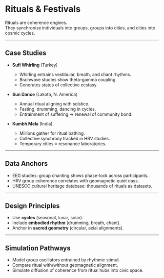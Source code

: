 # Rituals & Festivals

Rituals are coherence engines.  
They synchronize individuals into groups, groups into cities, and cities into cosmic cycles.  

---

## Case Studies

- **Sufi Whirling** (Turkey)  
  - Whirling entrains vestibular, breath, and chant rhythms.  
  - Brainwave studies show theta–gamma coupling.  
  - Generates states of collective ecstasy.  

- **Sun Dance** (Lakota, N. America)  
  - Annual ritual aligning with solstice.  
  - Fasting, drumming, dancing in cycles.  
  - Entrainment of suffering → renewal of community bond.  

- **Kumbh Mela** (India)  
  - Millions gather for ritual bathing.  
  - Collective synchrony tracked in HRV studies.  
  - Temporary cities = resonance laboratories.  

---

## Data Anchors

- EEG studies: group chanting shows phase-lock across participants.  
- HRV group coherence correlates with geomagnetic quiet days.  
- UNESCO cultural heritage database: thousands of rituals as datasets.  

---

## Design Principles

- Use **cycles** (seasonal, lunar, solar).  
- Include **embodied rhythm** (drumming, breath, chant).  
- Anchor in **sacred geometry** (circular, axial alignments).  

---

## Simulation Pathways

- Model group oscillators entrained by rhythmic stimuli.  
- Compare ritual with/without geomagnetic alignment.  
- Simulate diffusion of coherence from ritual hubs into civic space.
